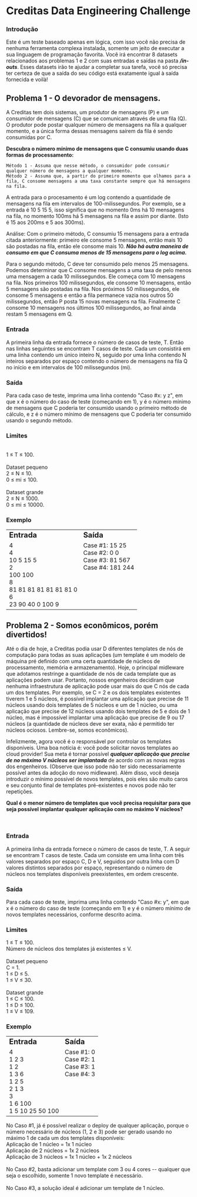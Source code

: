 # Creditas Data Engineering Challenge

### Introdução
Este é um teste baseado apenas em lógica, com isso você não precisa de nenhuma ferramenta complexa instalada, somente um jeito de executar a sua linguagem de programação favorita. Você irá encontrar 8 datasets relacionados aos problemas 1 e 2 com suas entradas e saídas na pasta ***/in-outs***. Esses datasets irão te ajudar a completar sua tarefa, você só precisa ter certeza de que a saída do seu código está exatamente igual à saída fornecida e voilà!  

## Problema 1 - O devorador de mensagens.
A Creditas tem dois sistemas, um produtor de mensagens (P) e um consumidor de mensagens (C) que se comunicam através de uma fila (Q). O produtor pode postar qualquer número de mensagens na fila a qualquer momento, e a única forma dessas mensagens saírem da fila é sendo consumidas por C.
<br />

**Descubra o número mínimo de mensagens que C consumiu usando duas formas de processamento:**

    Método 1 - Assuma que nesse método, o consumidor pode consumir qualquer número de mensagens a qualquer momento.
    Método 2 - Assuma que, a partir do primeiro momento que olhamos para a fila, C consome mensagens a uma taxa constante sempre que há mensagens na fila.
    
A entrada para o procesamento é um log contendo a quantidade de mensagens na fila em intervalos de 100-milissegundos.
Por exemplo, se a entrada é 10 5 15 5, isso significa que no momento 0ms há 10 mensagens na fila, no momento 100ms há 5 mensagens na fila e assim por diante. (Isto é 15 aos 200ms e 5 aos 300ms).

Análise: Com o primeiro método, C consumiu 15 mensagens para a entrada citada anteriormente: primeiro ele consome 5 mensagens, então mais 10 são postadas na fila, então ele consome mais 10. ***Não há outra maneira de consumo em que C consuma menos de 15 mensagens para o log acima.*** 

Para o segundo método, C deve ter consumido pelo menos 25 mensagens. Podemos determinar que C consome mensagens a uma taxa de pelo menos uma mensagem a cada 10 milissegundos. Ele começa com 10 mensagens na fila. Nos primeiros 100 milissegundos, ele consome 10 mensagens, então 5 mensagens são postadas na fila. Nos próximos 50 milissegundos, ele consome 5 mensagens e então a fila permanece vazia nos outros 50 milissegundos, então P posta 15 novas mensagens na fila. Finalmente C consome 10 mensagens nos últimos 100 milissegundos, ao final ainda restam 5 mensagens em Q.

### Entrada

A primeira linha da entrada fornece o número de casos de teste, T. Então nas linhas seguintes se encontram T casos de teste. Cada um consistirá em uma linha contendo um único inteiro N, seguido por uma linha contendo N inteiros separados por espaço contendo o número de mensagens na fila Q no início e em intervalos de 100 milissegundos (mi).

### Saída

Para cada caso de teste, imprima uma linha contendo "Caso #x: y z", em que x é o número do caso de teste (começando em 1), y é o número mínimo de mensagens que C poderia ter consumido usando o primeiro método de cálculo, e z é o número mínimo de mensagens que C poderia ter consumido usando o segundo método.

### Limites
<br />1 ≤ T ≤ 100.
<br />
<br />Dataset pequeno
<br />2 ≤ N ≤ 10.
<br />0 ≤ mi ≤ 100.
<br />
<br />Dataset grande
<br />2 ≤ N ≤ 1000.
<br />0 ≤ mi ≤ 10000.

### Exemplo


<table border="0">
 <tr>
    <td><b style="font-size:20px">Entrada</b></td>
    <td><b style="font-size:20px">Saída</b></td>
 </tr>
 <tr>
    <td valign="top">
    4
    <br>4
    <br>10 5 15 5
    <br>2
    <br>100 100
    <br>8
    <br>81 81 81 81 81 81 81 0
    <br>6
    <br>23 90 40 0 100 9
</td>
    <td valign="top">
    Case #1: 15 25
    <br>Case #2: 0 0
    <br>Case #3: 81 567
    <br>Case #4: 181 244</td>
 </tr>
</table>



## Problema 2 - Somos econômicos, porém divertidos!
Até o dia de hoje, a Creditas podia usar D diferentes templates de nós de computação para todas as suas aplicações (um template é um modelo de máquina pré definido com uma certa quantidade de núcleos de processamento, memória e armazenamento). Hoje, o principal midleware que adotamos restringe a quantidade de nós de cada template que as aplicações podem usar. Portanto, nossos engenheiros decidiram que nenhuma infraestrutura de aplicação pode usar mais do que C nós de cada um dos templates. Por exemplo, se C = 2 e os dois templates existentes tiverem 1 e 5 núcleos, é possível implantar uma aplicação que precise de 11 núcleos usando dois templates de 5 núcleos e um de 1 núcleo, ou uma aplicação que precise de 12 núcleos usando dois templates de 5 e dois de 1 núcleo, mas é impossível implantar uma aplicação que precise de 9 ou 17 núcleos (a quantidade de núcleos deve ser exata, não é permitido ter núcleos ociosos. Lembre-se, somos econômicos).

Infelizmente, agora você é o responsável por controlar os templates disponíveis. Uma boa notícia é: você pode solicitar novos templates ao cloud provider! Sua meta é tornar possível ***qualquer aplicação que precise de no máximo V núcleos ser implantada*** de acordo com as novas regras dos engenheiros. (Observe que isso pode não ter sido necessariamente possível antes da adoção do novo midleware). Além disso, você deseja introduzir o mínimo possível de novos templates, pois eles são muito caros e seu conjunto final de templates pré-existentes e novos pode não ter repetições.

**Qual é o menor número de templates que você precisa requisitar para que seja possível implantar qualquer aplicação com no máximo V núcleos?**

<br />

### Entrada
A primeira linha da entrada fornece o número de casos de teste, T. A seguir se encontram T casos de teste. Cada um consiste em uma linha com três valores separados por espaço C, D e V, seguidos por outra linha com D valores distintos separados por espaço, representando o número de núcleos nos templates disponíveis preexistentes, em ordem crescente.

### Saída
Para cada caso de teste, imprima uma linha contendo "Caso #x: y", em que x é o número do caso de teste (começando em 1) e y é o número mínimo de novos templates necessários, conforme descrito acima.

### Limites
1 ≤ T ≤ 100.
<br />Número de núcleos dos templates já existentes ≤ V.
<br /><br />Dataset pequeno
<br />C = 1.
<br />1 ≤ D ≤ 5.
<br />1 ≤ V ≤ 30.
<br /><br />Dataset grande
<br />1 ≤ C ≤ 100.
<br />1 ≤ D ≤ 100.
<br />1 ≤ V ≤ 109.

### Exemplo

<table border="0">
 <tr>
    <td><b style="font-size:20px">Entrada</b></td>
    <td><b style="font-size:20px">Saída</b></td>
 </tr>
 <tr>
    <td valign="top">
        4
        <br>1 2 3
        <br>1 2
        <br>1 3 6
        <br>1 2 5
        <br>2 1 3
        <br>3
        <br>1 6 100
        <br>1 5 10 25 50 100
    </td>
    <td valign="top">
            Case #1: 0
        <br>Case #2: 1
        <br>Case #3: 1
        <br>Case #4: 3
    </td>
 </tr>
</table>

No Caso #1, já é possível realizar o deploy de qualquer aplicação, porque o número necessário de núcleos (1, 2 e 3) pode ser gerado usando no máximo 1 de cada um dos templates disponíveis:<br />
    Aplicação de 1 núcleo = 1x 1 núcleo<br />
    Aplicação de 2 núcleos =  1x 2 núcleos<br />
    Aplicação de 3 núcleos =  1x 1 núcleo + 1x 2 núcleos<br />
<br />
No Caso #2, basta adicionar um template com 3 ou 4 cores -- qualquer que seja o escolhido, somente 1 novo template é necessário.
<br />
<br />
No Caso #3, a solução ideal é adicionar um template de 1 núcleo.
